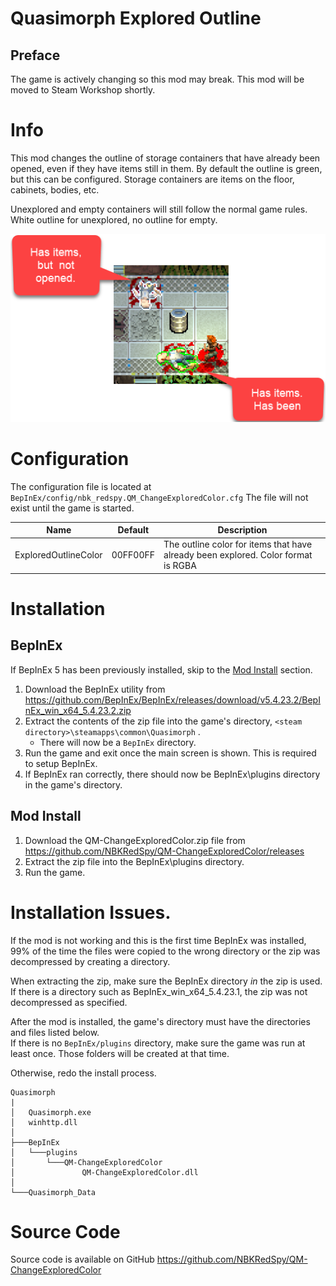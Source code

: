 # Quasimorph Explored Outline

## Preface
The game is actively changing so this mod may break.
This mod will be moved to Steam Workshop shortly.

# Info

This mod changes the outline of storage containers that have already been opened, even if they have items still in them.  By default the outline is green, but this can be configured.
Storage containers are items on the floor, cabinets, bodies, etc.

Unexplored and empty containers will still follow the normal game rules.  White outline for unexplored, no outline for empty.


![Explored and Unexplored body differences](./media/body-difference.png)

# Configuration
The configuration file is located at ```BepInEx/config/nbk_redspy.QM_ChangeExploredColor.cfg```
The file will not exist until the game is started.

|Name|Default|Description|
|--|--|--|
|ExploredOutlineColor|00FF00FF|The outline color for items that have already been explored.  Color format is RGBA|


# Installation

## BepInEx

If BepInEx 5 has been previously installed, skip to the [Mod Install](#mod-install) section.

1. Download the BepInEx utility from https://github.com/BepInEx/BepInEx/releases/download/v5.4.23.2/BepInEx_win_x64_5.4.23.2.zip
2. Extract the contents of the zip file into the game's directory, ```<steam directory>\steamapps\common\Quasimorph``` .
    - There will now be a ``BepInEx`` directory.
3. Run the game and exit once the main screen is shown.  This is required to setup BepInEx.
4. If BepInEx ran correctly, there should now be BepInEx\plugins directory in the game's directory.

## Mod Install
1. Download the QM-ChangeExploredColor.zip file from https://github.com/NBKRedSpy/QM-ChangeExploredColor/releases
2. Extract the zip file into the BepInEx\plugins directory.
3. Run the game.


# Installation Issues.

If the mod is not working and this is the first time BepInEx was installed, 99% of the time the files were copied to the wrong directory or the zip was decompressed by creating a directory.

When extracting the zip, make sure the BepInEx directory *in* the zip is used.  If there is a directory such as BepInEx_win_x64_5.4.23.1, the zip was not decompressed as specified.

After the mod is installed, the game's directory must have the directories and files listed below.  
If there is no ```BepInEx/plugins``` directory, make sure the game was run at least once.  Those folders will be created at that time.

Otherwise, redo the install process.

```
Quasimorph
|
│   Quasimorph.exe
│   winhttp.dll
│   
├───BepInEx
│   └───plugins
│       └───QM-ChangeExploredColor
│               QM-ChangeExploredColor.dll
│               
└───Quasimorph_Data
```


# Source Code
Source code is available on GitHub https://github.com/NBKRedSpy/QM-ChangeExploredColor
